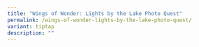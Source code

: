 ```yaml
---
title: "Wings of Wonder: Lights by the Lake Photo Quest"
permalink: /wings-of-wonder-lights-by-the-lake-photo-quest/
variant: tiptap
description: ""
---
```

